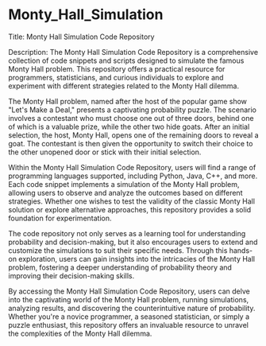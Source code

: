 # Monty_Hall_Simulation
Title: Monty Hall Simulation Code Repository

Description: 
The Monty Hall Simulation Code Repository is a comprehensive collection of code snippets and scripts designed to simulate the famous Monty Hall problem. This repository offers a practical resource for programmers, statisticians, and curious individuals to explore and experiment with different strategies related to the Monty Hall dilemma.

The Monty Hall problem, named after the host of the popular game show "Let's Make a Deal," presents a captivating probability puzzle. The scenario involves a contestant who must choose one out of three doors, behind one of which is a valuable prize, while the other two hide goats. After an initial selection, the host, Monty Hall, opens one of the remaining doors to reveal a goat. The contestant is then given the opportunity to switch their choice to the other unopened door or stick with their initial selection.

Within the Monty Hall Simulation Code Repository, users will find a range of programming languages supported, including Python, Java, C++, and more. Each code snippet implements a simulation of the Monty Hall problem, allowing users to observe and analyze the outcomes based on different strategies. Whether one wishes to test the validity of the classic Monty Hall solution or explore alternative approaches, this repository provides a solid foundation for experimentation.

The code repository not only serves as a learning tool for understanding probability and decision-making, but it also encourages users to extend and customize the simulations to suit their specific needs. Through this hands-on exploration, users can gain insights into the intricacies of the Monty Hall problem, fostering a deeper understanding of probability theory and improving their decision-making skills.

By accessing the Monty Hall Simulation Code Repository, users can delve into the captivating world of the Monty Hall problem, running simulations, analyzing results, and discovering the counterintuitive nature of probability. Whether you're a novice programmer, a seasoned statistician, or simply a puzzle enthusiast, this repository offers an invaluable resource to unravel the complexities of the Monty Hall dilemma.
